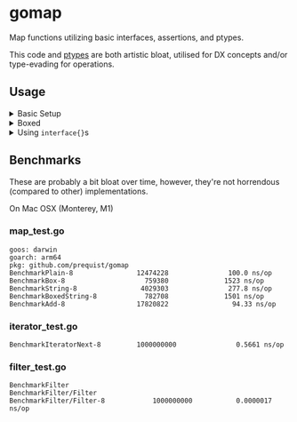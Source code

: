 # gomap

Map functions utilizing basic interfaces, assertions, and ptypes.

This code and [ptypes](https://github.com/prequist/ptypes) are both artistic bloat,
utilised for DX concepts and/or type-evading for operations.

## Usage

<details closed>
<summary>Basic Setup</summary>

```go
import (
	"github.com/prequist/gomap"
)

func Showcase() {
	// gomap.Transformer
	transformer := func(i interface{}) interface{} {
		// type assert the interface and add 1.
		return i.(int) + 1
    }
    // Create a new list
    list  := gomap.New(1, 2, 3, 4)
    mappable := gomap.MappableList{list}
    // The outcome.
    outcome := mappable.Map(transformer)
    
    // For predefined slices, we can use this flow:
    slice := []int{1, 2, 3, 4, 5}
    list = gomap.New(slice)
    mappable = gomap.MappableList{list}
    outcome := mappable.Map(transformer)
}
```

</details>

<details closed>
<summary>Boxed</summary>

```go
import (
	"github.com/prequist/gomap"
	"github.com/prequist/ptypes"
)

func MakeBoxedAndConvert() []int {
	e := gomap.NewBoxed(1, 2, 3, 4, 5)
	mappable := gomap.MappableList{e}
	mappable.Map(func(v interface{}) interface{} {
		ib := v.(ptypes.Box).IntBox()
		return ptypes.FromInt(*ib.Int() + 2)
	})
	arr := make([]int, len(e.Items()))
	for index, vi := range e.Items() {
		arr[index] = *vi.(ptypes.Box).IntBox().Int()
	}
	return arr
}
```

</details>

<details closed>
<summary>Using <code>interface{}</code>s</summary>

```go
import (
	"github.com/prequist/gomap"
	"github.com/prequist/ptypes"
)

func MakeAndConvert() []int {
	e := gomap.New(1, 2, 3, 4, 5)
	mappable := gomap.MappableList{e}
	mappable.Map(func(v interface{}) interface{} {
		return v.(int) + 1
	})
	arr := make([]int, len(e.Items()))
	for index, vi := range e.Items() {
		arr[index] = vi.(int)
	}
	return arr
}
```

</details>

## Benchmarks

These are probably a bit bloat over time, however, they're not horrendous (compared to other)
implementations.

On Mac OSX (Monterey, M1)

### map_test.go

```
goos: darwin
goarch: arm64
pkg: github.com/prequist/gomap
BenchmarkPlain-8                12474228               100.0 ns/op
BenchmarkBox-8                    759380              1523 ns/op
BenchmarkString-8                4029303               277.8 ns/op
BenchmarkBoxedString-8            782708              1501 ns/op
BenchmarkAdd-8                  17820822                94.33 ns/op

```

### iterator_test.go

```
BenchmarkIteratorNext-8         1000000000               0.5661 ns/op
```


### filter_test.go

```
BenchmarkFilter
BenchmarkFilter/Filter
BenchmarkFilter/Filter-8         	1000000000	         0.0000017 ns/op
```